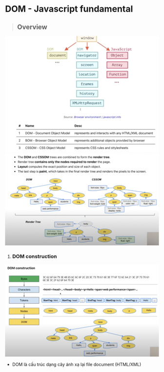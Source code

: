 # DOM - Javascript fundamental

> ## Overview

![What is DOM ?](./what_is_DOM.png)
![overview](./overview.png)

1. ### DOM construction

![DOM construction](./DOM_construction.png)

- DOM là cấu trúc dạng cây ánh xạ lại file document (HTML/XML)
